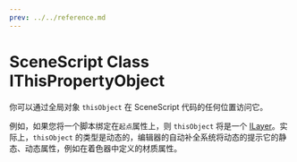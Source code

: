```yaml
---
prev: ../../reference.md
---
```


# SceneScript Class IThisPropertyObject 


你可以通过全局对象 `thisObject` 在 SceneScript 代码的任何位置访问它。

例如，如果您将一个脚本绑定在`起点`属性上，则 `thisObject` 将是一个 [ILayer](/wallpaper-engine-docs/scene/scenescript/reference/class/ILayer)。实际上，`thisObject` 的类型是动态的，编辑器的自动补全系统将动态的提示它的静态、动态属性，例如在着色器中定义的材质属性。

